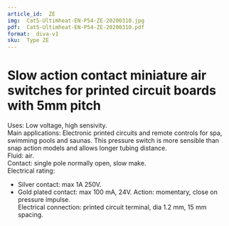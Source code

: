 ```yaml
---
article_id:  ZE
img:  Cat5-Ultimheat-EN-P54-ZE-20200310.jpg
pdf:  Cat5-Ultimheat-EN-P54-ZE-20200310.pdf
format:  diva-v1
sku:  Type ZE
---
```

# Slow action contact miniature air switches for printed circuit boards with 5mm pitch


Uses: Low voltage, high sensivity.  
Main applications: Electronic printed circuits and remote controls for spa, 
swimming pools and saunas. This pressure switch is more sensible than snap action models and allows longer tubing distance.  
Fluid: air.  
Contact: single pole normally open, slow make.  
Electrical rating:
- Silver contact: max 1A 250V.
- Gold plated contact: max 100 mA, 24V.
Action: momentary, close on pressure impulse.  
Electrical connection: printed circuit terminal, dia 1.2 mm, 15 mm spacing.  


